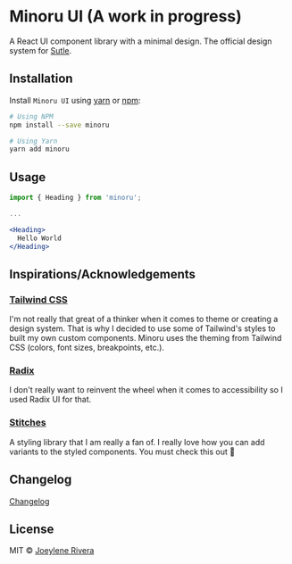 # Minoru UI (A work in progress)

A React UI component library with a minimal design. The official design system for [Sutle](https://sutle.io).

## Installation

Install `Minoru UI` using [yarn](https://yarnpkg.com/) or [npm](https://www.npmjs.com/):

```bash
# Using NPM
npm install --save minoru

# Using Yarn
yarn add minoru
```

## Usage

```jsx
import { Heading } from 'minoru';

...

<Heading>
  Hello World
</Heading>
```

## Inspirations/Acknowledgements

### [Tailwind CSS](https://tailwindcss.com/)

I'm not really that great of a thinker when it comes to theme or creating a design system. That is why I decided to use some of Tailwind's styles to built my own custom components. Minoru uses the theming from Tailwind CSS (colors, font sizes, breakpoints, etc.).

### [Radix](https://radix-ui.com/)

I don't really want to reinvent the wheel when it comes to accessibility so I used Radix UI for that.

### [Stitches](stitches.dev/)

A styling library that I am really a fan of. I really love how you can add variants to the styled components. You must check this out 👀

## Changelog

[Changelog](https://github.com/jorenrui/cionru/blob/main/CHANGELOG.md)

## License

MIT © [Joeylene Rivera](https://github.com/jorenrui)
